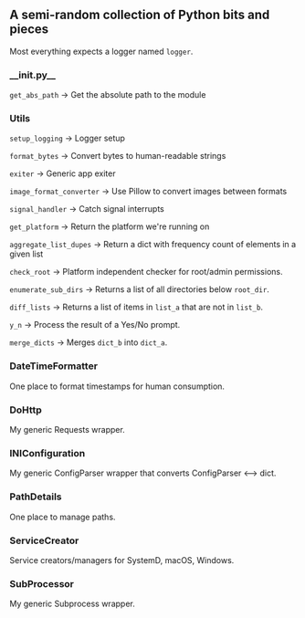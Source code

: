 ## A semi-random collection of Python bits and pieces
Most everything expects a logger named `logger`.

### \_\_init.py\_\_ 
```get_abs_path``` -> Get the absolute path to the module

### Utils 
```setup_logging``` -> Logger setup

```format_bytes``` -> Convert bytes to human-readable strings

```exiter``` -> Generic app exiter

```image_format_converter``` -> Use Pillow to convert images between formats

```signal_handler``` -> Catch signal interrupts

```get_platform``` -> Return the platform we're running on

```aggregate_list_dupes``` -> Return a dict with frequency count of elements in a given list

```check_root``` -> Platform independent checker for root/admin permissions. 

```enumerate_sub_dirs``` -> Returns a list of all directories below `root_dir`.

```diff_lists``` -> Returns a list of items in `list_a` that are not in `list_b`.

```y_n``` -> Process the result of a Yes/No prompt.

```merge_dicts``` -> Merges `dict_b` into `dict_a`.

### DateTimeFormatter
One place to format timestamps for human consumption.

### DoHttp
My generic Requests wrapper.

### INIConfiguration
My generic ConfigParser wrapper that converts ConfigParser <--> dict.

### PathDetails
One place to manage paths.

### ServiceCreator
Service creators/managers for SystemD, macOS, Windows.

### SubProcessor
My generic Subprocess wrapper.